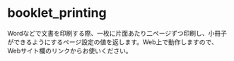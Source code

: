 # booklet_printing

Wordなどで文書を印刷する際、一枚に片面あたり二ページずつ印刷し、小冊子ができるようにするページ設定の値を返します。Web上で動作しますので、Webサイト欄のリンクからお使いください。